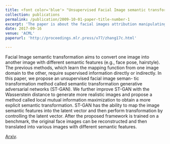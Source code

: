 ```yaml
---
title: <font color='blue'> "Unsupervised Facial Image semantic transformation using Generative Adversarial Networks"</font>
collection: publications
permalink: /publication/2009-10-01-paper-title-number-1
excerpt: 'The paper is about the facial images attribution manipulating using Generative Adversarial Networks in the unsupervised case.'
date: 2017-09-16
venue: 'ACML'
paperurl: 'http://proceedings.mlr.press/v77/zhang17c.html'

---
```

Facial Image semantic transformation aims to convert one image into another image with
different semantic features (e.g., face pose, hairstyle). The previous methods, which learn
the mapping function from one image domain to the other, require supervised information
directly or indirectly. In this paper, we propose an unsupervised facial image seman-
tic transformation method called semantic transformation generative adversarial networks
(ST-GAN). We further improve ST-GAN with the Wasserstein distance to generate more
realistic images and propose a method called local mutual information maximization to
obtain a more explicit semantic transformation. ST-GAN has the ability to map the image
semantic features into the latent vector and then perform transformation by controlling
the latent vector. After the proposed framework is trained on a benchmark, the original
face images can be reconstructed and then translated into various images with different
semantic features.

<font color='blue'>[Arxiv](http://proceedings.mlr.press/v77/zhang17c.html)</font>.
